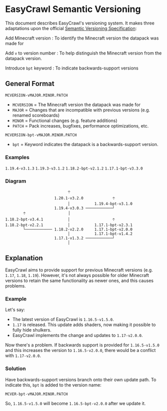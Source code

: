# EasyCrawl Semantic Versioning
This document describes EasyCrawl's versioning system. It makes three adaptations upon the official [Semantic Versioning Specification](https://semver.org/):

Add Minecraft version
: To identify the Minecraft version the datapack was made for

Add `v` to version number
: To help distinguish the Minecraft version from the datapack version.

Introduce `bpt` keyword
: To indicate backwards-support versions

## General Format
`MCVERSION-vMAJOR.MINOR.PATCH`

- `MCVERSION` = The Minecraft version the datapack was made for
- `MAJOR` = Changes that are incompatible with previous versions (e.g. renamed scoreboards)
- `MINOR` = Functional changes (e.g. feature additions)
- `PATCH` = Pack increases, bugfixes, performance optimizations, etc.

`MCVERSION-bpt-vMAJOR.MINOR.PATCH`

- `bpt` = Keyword indicates the datapack is a backwards-support version.

### Examples
`1.19.4-v3.1.3`
`1.19.3-v3.1.2`
`1.18.2-bpt-v2.1.2`
`1.17.1-bpt-v3.3.0`

### Diagram
```
                            🡡
                      1.20.1-v3.2.0             🡡
                            │           1.19.4-bpt-v3.1.0
                      1.19.4-v3.0.3 ────────────┘
        🡡                   │
1.18.2-bpt-v3.4.1           │                   🡡
1.18.2-bpt-v2.2.1           │           1.17.1-bpt-v2.3.1
        └──────────── 1.18.2-v2.2.0     1.17.1-bpt-v2.0.0
                            │           1.17.1-bpt-v1.4.2
                      1.17.1-v1.3.2 ────────────┘
                            │
```

## Explanation
EasyCrawl aims to provide support for previous Minecraft versions (e.g. `1.17`, `1.18`, `1.19`). However, it's not always possible for older Minecraft versions to retain the same functionality as newer ones, and this causes problems.

### Example
Let's say:
- The latest version of EasyCrawl is `1.16.5-v1.5.0`.
- `1.17` is released. This update adds shaders, now making it possible to fully hide shulkers.
- EasyCrawl implements the change and updates to `1.17-v2.0.0`.

Now there's a problem. If backwards support is provided for `1.16.5-v1.5.0` and this increases the version to `1.16.5-v2.0.0`, there would be a conflict with `1.17-v2.0.0`.

### Solution
Have backwards-support versions branch onto their own update path. To indicate this, `bpt` is added to the version name:

`MCVER-bpt-vMAJOR.MINOR.PATCH`

So,
`1.16.5-v1.5.0`
will become
`1.16.5-bpt-v2.0.0`
after we update it.
